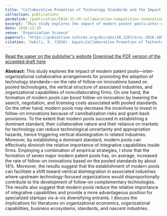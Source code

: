 ```yaml
---
title: "Collaborative Promotion of Technology Standards and the Impact on Innovation, Industry Structure, and Organizational Capabilities: Evidence from Modern Patent Pools"
collection: publications
permalink: /publication/2016-12-29-collaboration-competition-innovation
excerpt: 'This study explores the impact of modern patent pools—inter-organizational collaborative arrangements for promoting the adoption of technology standards—on the rate of follow-on innovations based on pooled technologies, the vertical structure of associated industries, and organizational capabilities of noncollaborating firms. On one hand, the formation of modern pools can boost follow-on innovation by lowering the search, negotiation, and licensing costs associated with pooled standards. On the other hand, modern pools may decrease the incentives to invest in follow-on innovations because of cannibalization risks and grant-back provisions. To the extent that modern pools succeed in establishing a dominant standard, their collaborative nature and their reliance on markets for technology can reduce technological uncertainty and appropriation hazards, hence triggering vertical disintegration in related industries. Moreover, by establishing a dominant standard, modern pools can effectively diminish the relative importance of integrative capabilities inside firms. Employing a combination of empirical strategies, I show...'
date: 2016-12-29
venue: 'Organization Science'
paperurl: 'https://pubsonline.informs.org/doi/abs/10.1287/orsc.2016.1098'
citation: 'Vakili, K. (2016). &quot;Collaborative Promotion of Technology Standards and the Impact on Innovation, Industry Structure, and Organizational Capabilities: Evidence from Modern Patent Pools.&quot; <i>Organization Science</i>. 27(6): 1504-1524.'
---
```


[Read the paper on the publisher's website](https://pubsonline.informs.org/doi/abs/10.1287/orsc.2016.1098)
[Download the PDF version of the accepted draft here](http://academicpages.github.io/files/collaboration_innovation_industry_structure.pdf)

<b>Abstract:</b> This study explores the impact of modern patent pools—inter-organizational collaborative arrangements for promoting the adoption of technology standards—on the rate of follow-on innovations based on pooled technologies, the vertical structure of associated industries, and organizational capabilities of noncollaborating firms. On one hand, the formation of modern pools can boost follow-on innovation by lowering the search, negotiation, and licensing costs associated with pooled standards. On the other hand, modern pools may decrease the incentives to invest in follow-on innovations because of cannibalization risks and grant-back provisions. To the extent that modern pools succeed in establishing a dominant standard, their collaborative nature and their reliance on markets for technology can reduce technological uncertainty and appropriation hazards, hence triggering vertical disintegration in related industries. Moreover, by establishing a dominant standard, modern pools can effectively diminish the relative importance of integrative capabilities inside firms. Employing a combination of empirical strategies, I show that the formation of seven major modern patent pools has, on average, increased the rate of follow-on innovations based on the pooled standards by about 14%. Moreover, the results suggest that the establishment of modern pools can facilitate a shift toward vertical disintegration in associated industries where upstream technology-focused organizations would disproportionally contribute to the development of follow-on complementary technologies. The results also suggest that modern pools reduce the relative importance of integrative capabilities and provide a more advantageous position for specialized startups vis-à-vis diversifying entrants. I discuss the implications for literatures on organizational economics, organizational capabilities, business ecosystems, standards, and nascent industries.
